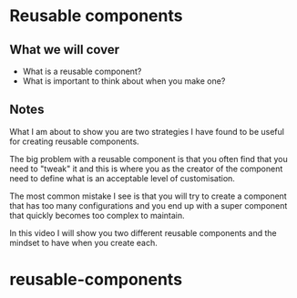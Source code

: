 # Reusable components

## What we will cover

* What is a reusable component?
* What is important to think about when you make one?

## Notes

What I am about to show you are two strategies I have found
to be useful for creating reusable components.

The big problem with a reusable component is that you often
find that you need to "tweak" it and this is where you as
the creator of the component need to define what is an
acceptable level of customisation.

The most common mistake I see is that you will try to create
a component that has too many configurations and you end up
with a super component that quickly becomes too complex to maintain.

In this video I will show you two different reusable components and
the mindset to have when you create each.
# reusable-components

